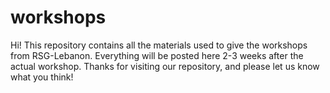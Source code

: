 # workshops
Hi! This repository contains all the materials used to give the workshops from RSG-Lebanon. Everything will be posted here 2-3 weeks after the actual workshop. Thanks for visiting our repository, and please let us know what you think!
